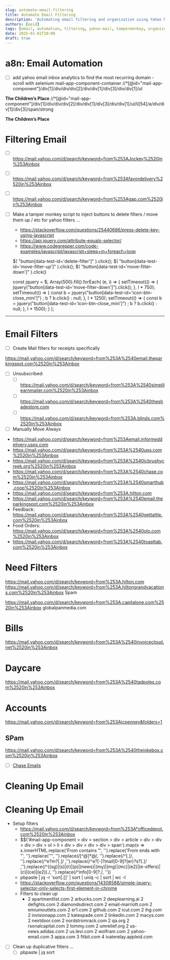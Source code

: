 ```yaml
---
slug: automate-email-filtering
title: Automate Email Filtering
description: 'Automating email filtering and organization using Yahoo Mail filters and Tampermonkey scripts.'
authors: [oeid]
tags: [email, automation, filtering, yahoo-mail, tampermonkey, organization, productivity]
date: 2025-01-01T10:00
draft: true
---
```


# a8n: Email Automation
* [ ] add yahoo email inbox analytics to find the most recurring domain - scroll with selenium
mail-app-component-container
//*[@id="mail-app-component"]/div[1]/div/div/div[2]/div/div[1]/div[3]/div/div[1]/ul

<strong data-test-id="senders-bold" class="u_Z13VSE6">The Children’s Place</strong>
//*[@id="mail-app-component"]/div[1]/div/div/div[2]/div/div[1]/div[3]/div/div[1]/ul/li[54]/a/div/div[1]/div[3]/span/strong

<span class="o_h J_x em_N G_e" role="gridcell" title="thechildrensplace@promo.childrensplace.com" data-test-id="senders_list"><strong data-test-id="senders-bold" class="u_Z13VSE6">The Children’s Place</strong></span>


# Filtering Email

* [ ] https://mail.yahoo.com/d/search/keyword=from%253AJockey%2520in%253Ainbox
* [ ] https://mail.yahoo.com/d/search/keyword=from%253Afavordelivery%2520in%253Ainbox
* [ ] https://mail.yahoo.com/d/search/keyword=from%253Agap.com%2520in%253Ainbox

* [ ] Make a tamper monkey script to inject buttons to delete filters / move them up / etc for yahoo filters ...
	* https://stackoverflow.com/questions/25440686/press-delete-key-using-javascript
	* https://api.jquery.com/attribute-equals-selector/
	* https://www.codegrepper.com/code-examples/javascript/javascript+sleep+in+foreach+loop
	
	$( "button[data-test-id='delete-filter']" ).click();
	$( "button[data-test-id='move-filter-up']" ).click();
	$( "button[data-test-id='move-filter-down']" ).click()
	
	const jquery = $; Array(500).fill().forEach( (e, i) => { 
	    setTimeout(() => { jquery("button[data-test-id='move-filter-down']").click(); }, I * 750); 
	    setTimeout(() => { const b = jquery("button[data-test-id='icon-btn-close_mini']") ; b ? b.click() : null; }, I * 1250); 
	    setTimeout(() => { const b = jquery("button[data-test-id='icon-btn-close_mini']") ; b ? b.click() : null; }, I * 1500); 
	} );



-------------------------

# Email Filters

* [ ] Create Mail filters for receipts specifically 

https://mail.yahoo.com/d/search/keyword=from%253A%2540email.theparkingspot.com%2520in%253Ainbox

* [ ] Unsubscribed: 
	* [ ] https://mail.yahoo.com/d/search/keyword=from%253A%2540simplilearnmailer.com%2520in%253Ainbox
	* [ ] https://mail.yahoo.com/d/search/keyword=from%253A%2540theshadestore.com
	* [ ] https://mail.yahoo.com/d/search/keyword=from%253A.blinds.com%2520in%253Ainbox
* [ ] Manually Move Always
* https://mail.yahoo.com/d/search/keyword=from%253Aemail.informeddelivery.usps.com
* https://mail.yahoo.com/d/search/keyword=from%253A%2540ups.com%2520in%253Ainbox
* https://mail.yahoo.com/d/search/keyword=from%253A%2540icbrushycreek.org%2520in%253Ainbox
* https://mail.yahoo.com/d/search/keyword=from%253A%2540chase.com%2520in%253Ainbox
* https://mail.yahoo.com/d/search/keyword=from%253A%2540smarthub.coop%2520in%253Ainbox
* https://mail.yahoo.com/d/search/keyword=from%253A.hilton.com
* https://mail.yahoo.com/d/search/keyword=from%253A%2540email.theparkingspot.com%2520in%253Ainbox
* Feedback: https://mail.yahoo.com/d/search/keyword=from%253A%2540gettattle.com%2520in%253Ainbox
* Food Orders: https://mail.yahoo.com/d/search/keyword=from%253A%2540olo.com%2520in%253Ainbox
* https://mail.yahoo.com/d/search/keyword=from%253A%2540toasttab.com%2520in%253Ainbox
# Need Filters
https://mail.yahoo.com/d/search/keyword=from%253A.hilton.com
https://mail.yahoo.com/d/search/keyword=from%253A.hiltongrandvacations.com%2520in%253Ainbox
Spam 

https://mail.yahoo.com/d/search/keyword=from%253A.capitalone.com%2520in%253Ainbox
globalpanmedia.com

# Bills
https://mail.yahoo.com/d/search/keyword=from%253A%2540invoicecloud.net%2520in%253Ainbox


# Daycare 
https://mail.yahoo.com/d/search/keyword=from%253A%2540tadpoles.com%2520in%253Ainbox
# Accounts 
https://mail.yahoo.com/d/search/keyword=from%253Ajcpenney&folders=1
## SPam 
https://mail.yahoo.com/d/search/keyword=from%253A%2540thejokebox.com%2520in%253Ainbox



* [ ] [Chase Emails](https://mail.yahoo.com/d/search/keyword=from%253Ano.reply.alerts%2540chase.com%2520OR%2520from%253Ano-reply%2540alertsp.chase.com%2520OR%2520from%253Achase%2540e.chase.com%2520OR%2520from%253Achase%2540fraudalert.chase.com%2520OR%2520from%253Acustomer.satisfaction%2540experience.chase.com%2520OR%2520from%253Asmrfs%2540emailonline.chase.com%2520OR%2520from%253Achasedonotreply%2540creditjourney.chase.com%2520OR%2520from%253Asmpfs%2540emailonline.chase.com%2520OR%2520from%253Achaseonline%2540emailonline.chase.com%2520OR%2520from%253Achase%2540notify.chase.com%2520OR%2520from%253Achase%2540fraudprevention.chase.com%2520OR%2520from%253Achase.fraud.prevention%2540info.chase.com%2520OR%2520from%253Achase%2540activityconfirmation.chase.com&folders=1)



# Cleaning Up Email

# Cleaning Up Email 
* Setup filters
	* https://mail.yahoo.com/d/search/keyword=from%253A*officedepot.com%2520in%253Ainbox
	* $$('#mail-app-component > div > section > div > article > div > div > div > div > ol > li > div > div > div > div > span').map(x => x.innerHTML.replace('From contains \"', '').replace('From ends with \"', '').replace('\"', '').replace(/[^@]*@/, '').replace(/^[.]/, '').replace(/^e?m?[.]/ ,'').replace(/^e?[-]?mail[0-9]?(er)?s?[.]/ ,'').replace(/^((sg)|(s)|(r)|(p)|(news)|(my)|(mg)|(mc)|(e2)|(e-offers)|(c)|(ce)|(e2))./, '').replace(/^info[0-9]?./, ''))
	* pbpaste | jq -r 'sort|.[]' | sort  | uniq -c | sort | wc -l
	- https://stackoverflow.com/questions/14308588/simple-jquery-selector-only-selects-first-element-in-chrome
	- Filters to clean up 
		-    2 apartmentlist.com
   2 arbucks.com
   2 deeplearning.ai
   2 defights.com
   2 diamondsdirect.com
   2 email-marriott.com
   2 emiumoutlets.com
   2 er1.com
   2 github.com
   2 icut.com
   2 ihg.com
   2 invisionapp.com
   2 katespade.com
   2 linkedin.com
   2 macys.com
   2 nextdoor.com
   2 nordstromrack.com
   2 qa.org
   2 rsonalcapital.com
   2 tommy.com
   2 umrelief.org
   2 us-news.adidas.com
   2 us.levi.com
   2 wolfram.com
   2 yahoo-email.com
   3 appa.com
   3 fitbit.com
   4 ivaterelay.appleid.com

- [ ] Clean up duplicative filters ...
	- [ ]  pbpaste | jq sort
